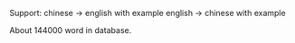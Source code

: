 Support:
chinese -> english with example
english -> chinese with example

About 144000 word in database.